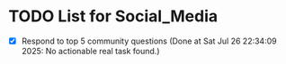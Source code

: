 # TODO List for Social_Media

- [x] Respond to top 5 community questions  (Done at Sat Jul 26 22:34:09 2025: No actionable real task found.)